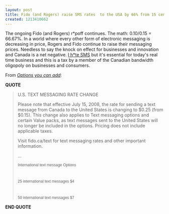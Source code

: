 ```yaml
---
layout: post
title: Fido (and Rogers) raise SMS rates  to the USA by 66% from 15 cents to 25 cents
created: 1213410662
---
```

<p>The ongoing Fido (and Rogers) r*poff continues. The math: 0.10/0.15 = 66.67%. In a world where every other form of electronic messaging is decreasing in price, Rogers and Fido continue to raise their messaging prices. Needless to say the knock on effect for businesses and innovation and Canada is a net negative. <a href="http://www.rolandtanglao.com/tags/sms-is-dead">I h*te SMS</a> but it's essential for today's real time business and this is a tax by a member of the Canadian bandwidth oligopoly on businesses and consumers.</p>From <a href="http://www.fido.ca/portal/en/domore/text_options.shtml"><cite>Options you can add</cite></a>:

<p><b>QUOTE</b></p>
<blockquote cite="http://www.fido.ca/portal/en/domore/text_options.shtml">
  <p>U.S. TEXT MESSAGING RATE CHANGE</p>

  <p>Please note that effective July 15, 2008, the rate for sending a text message from Canada to the United States is changing to $0.25 (from $0.15). This change also applies to Text messaging options and certain Value packs, as text messages sent to the United States will no longer be included in the options. Pricing does not include applicable taxes.</p>

  <p>Visit fido.ca/text for text messaging rates and other important information.</p>

  <p>...</p>

  <p style="font: 12.0px Helvetica">International text message Options</p>

  <p style="font: 12.0px Helvetica; min-height: 14.0px"></p>

  <p style="font: 12.0px Helvetica">25 international text messages $4</p>

  <p style="font: 12.0px Helvetica"></p>

  <p style="font: 12.0px Helvetica; min-height: 14.0px"></p>

  <p style="font: 12.0px Helvetica">50 international text messages $7</p>
</blockquote>
<p><b>END QUOTE</b></p>
